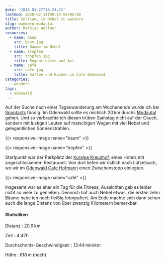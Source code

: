```yaml
---
date: "2018-01-27T18:24:21"
lastmod: 2020-02-14T00:14:09+00:00
title: Seltsam, im Nebel zu wandern
slug: wandern-modautal
author: Mathias Wellner
resources:
  - name: baum
    src: baum.jpg
    title: Bäume im Nebel
  - name: tropfen
    src: tropfen.jpg
    title: Regentropfen auf Ast
  - name: cafe
    src: cafe.jpg
    title: Kaffee und Kuchen im Cafe Odenwald
categories:
  - wandern
tags:
  - odenwald
---
```


Auf der Suche nach einer Tageswanderung am Wochenende wurde ich bei [Spontacts](https://www.spontacts.com/) fündig. Im Odenwald sollte es reichlich 20&thinsp;km durchs [Modautal](http://www.modautal.de/) gehen. Und so verbrachte ich diesen trüben Samstag nicht auf der Couch, sondern mit lustigen Leuten auf matschigen Wegen mit viel Nebel und gelegentlichen Sonnenstrahlen. 

<!--more-->

{{< responsive-image name="baum" >}}

{{< responsive-image name="tropfen" >}}

Startpunkt war der Parkplatz der [Kuralpe Kreuzhof](http://www.kuralpe.de), eines Hotels mit angeschlossenem Restaurant. Von dort liefen wir östlich nach Lützelbach, wo wir im [Odenwald Cafe Hofmann](http://www.odenwald-cafe-hofmann.de/) einen Zwischenstopp einlegten. 

{{< responsive-image name="cafe" >}}

Insgesamt war es eher ein Tag für die Fitness, Aussichten gab es leider nicht so viele zu genießen. Dennoch hat auch Nebel etwas, die ersten zehn Bäume habe ich noch fleißig fotografiert. Am Ende machte sich dann schon auch die lange Distanz von über zwanzig Kilometern bemerkbar. 

#### Statistiken

Distanz
:  20,9&thinsp;km

Zeit
:  4:47h

Durchschnitts-Geschwindigkeit
:  13:44&thinsp;min/km

Höhe
:  618&thinsp;m (hoch)